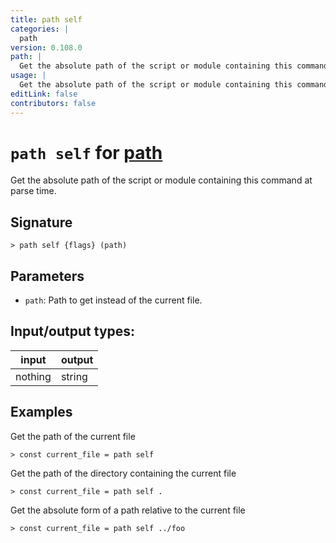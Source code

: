 ```yaml
---
title: path self
categories: |
  path
version: 0.108.0
path: |
  Get the absolute path of the script or module containing this command at parse time.
usage: |
  Get the absolute path of the script or module containing this command at parse time.
editLink: false
contributors: false
---
```

<!-- This file is automatically generated. Please edit the command in https://github.com/nushell/nushell instead. -->

# `path self` for [path](/commands/categories/path.md)

<div class='command-title'>Get the absolute path of the script or module containing this command at parse time.</div>

## Signature

```> path self {flags} (path)```

## Parameters

 -  `path`: Path to get instead of the current file.


## Input/output types:

| input   | output |
| ------- | ------ |
| nothing | string |
## Examples

Get the path of the current file
```nu
> const current_file = path self

```

Get the path of the directory containing the current file
```nu
> const current_file = path self .

```

Get the absolute form of a path relative to the current file
```nu
> const current_file = path self ../foo

```
